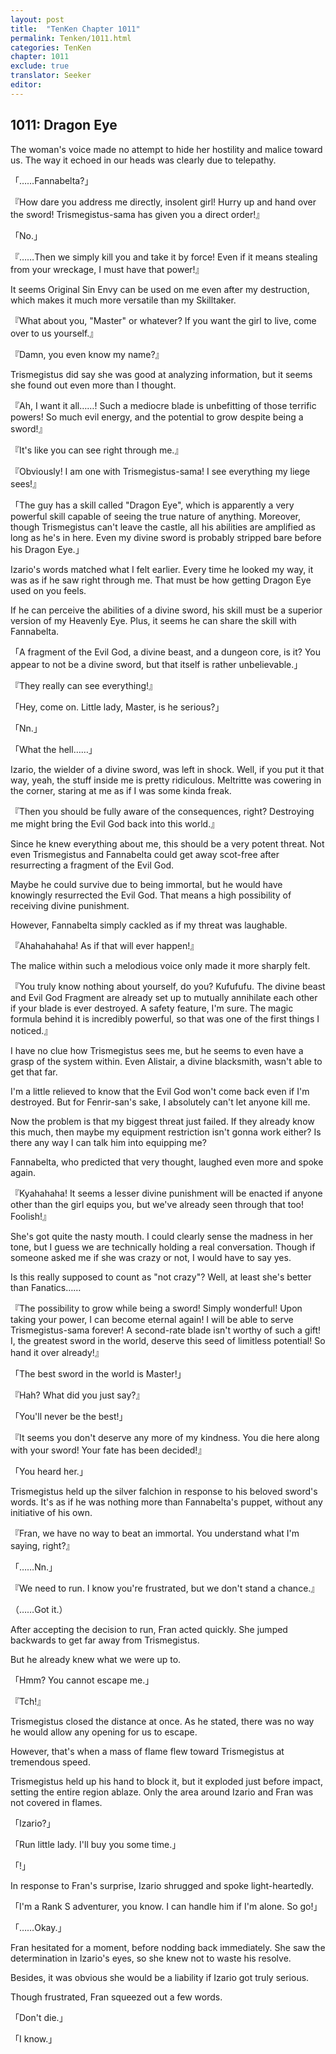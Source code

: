 ```yaml
---
layout: post
title:  "TenKen Chapter 1011"
permalink: Tenken/1011.html
categories: TenKen
chapter: 1011
exclude: true
translator: Seeker
editor: 
---
```

<h2>1011: Dragon Eye</h2>

 The woman's voice made no attempt to hide her hostility and malice toward us. The way it echoed in our heads was clearly due to telepathy.

「……Fannabelta?」

『How dare you address me directly, insolent girl! Hurry up and hand over the sword! Trismegistus-sama has given you a direct order!』

「No.」

『……Then we simply kill you and take it by force! Even if it means stealing from your wreckage, I must have that power!』

 It seems Original Sin Envy can be used on me even after my destruction, which makes it much more versatile than my Skilltaker.

『What about you, "Master" or whatever? If you want the girl to live, come over to us yourself.』

『Damn, you even know my name?』

 Trismegistus did say she was good at analyzing information, but it seems she found out even more than I thought.

『Ah, I want it all……! Such a mediocre blade is unbefitting of those terrific powers! So much evil energy, and the potential to grow despite being a sword!』

『It's like you can see right through me.』

『Obviously! I am one with Trismegistus-sama! I see everything my liege sees!』

「The guy has a skill called "Dragon Eye", which is apparently a very powerful skill capable of seeing the true nature of anything. Moreover, though Trismegistus can't leave the castle, all his abilities are amplified as long as he's in here. Even my divine sword is probably stripped bare before his Dragon Eye.」

 Izario's words matched what I felt earlier. Every time he looked my way, it was as if he saw right through me. That must be how getting Dragon Eye used on you feels.

 If he can perceive the abilities of a divine sword, his skill must be a superior version of my Heavenly Eye. Plus, it seems he can share the skill with Fannabelta.

「A fragment of the Evil God, a divine beast, and a dungeon core, is it? You appear to not be a divine sword, but that itself is rather unbelievable.」

『They really can see everything!』

「Hey, come on. Little lady, Master, is he serious?」

「Nn.」

「What the hell……」

 Izario, the wielder of a divine sword, was left in shock. Well, if you put it that way, yeah, the stuff inside me is pretty ridiculous. Meltritte was cowering in the corner, staring at me as if I was some kinda freak.

『Then you should be fully aware of the consequences, right? Destroying me might bring the Evil God back into this world.』

 Since he knew everything about me, this should be a very potent threat. Not even Trismegistus and Fannabelta could get away scot-free after resurrecting a fragment of the Evil God.

 Maybe he could survive due to being immortal, but he would have knowingly resurrected the Evil God. That means a high possibility of receiving divine punishment.

 However, Fannabelta simply cackled as if my threat was laughable.

『Ahahahahaha! As if that will ever happen!』

 The malice within such a melodious voice only made it more sharply felt.

『You truly know nothing about yourself, do you? Kufufufu. The divine beast and Evil God Fragment are already set up to mutually annihilate each other if your blade is ever destroyed. A safety feature, I'm sure. The magic formula behind it is incredibly powerful, so that was one of the first things I noticed.』

 I have no clue how Trismegistus sees me, but he seems to even have a grasp of the system within. Even Alistair, a divine blacksmith, wasn't able to get that far.

 I'm a little relieved to know that the Evil God won't come back even if I'm destroyed. But for Fenrir-san's sake, I absolutely can't let anyone kill me.

 Now the problem is that my biggest threat just failed. If they already know this much, then maybe my equipment restriction isn't gonna work either? Is there any way I can talk him into equipping me?

 Fannabelta, who predicted that very thought, laughed even more and spoke again.

『Kyahahaha! It seems a lesser divine punishment will be enacted if anyone other than the girl equips you, but we've already seen through that too! Foolish!』

 She's got quite the nasty mouth. I could clearly sense the madness in her tone, but I guess we are technically holding a real conversation. Though if someone asked me if she was crazy or not, I would have to say yes.

 Is this really supposed to count as "not crazy"? Well, at least she's better than Fanatics……

『The possibility to grow while being a sword! Simply wonderful! Upon taking your power, I can become eternal again! I will be able to serve Trismegistus-sama forever! A second-rate blade isn't worthy of such a gift! I, the greatest sword in the world, deserve this seed of limitless potential! So hand it over already!』

「The best sword in the world is Master!」

『Hah? What did you just say?』

「You'll never be the best!」

『It seems you don't deserve any more of my kindness. You die here along with your sword! Your fate has been decided!』

「You heard her.」

 Trismegistus held up the silver falchion in response to his beloved sword's words. It's as if he was nothing more than Fannabelta's puppet, without any initiative of his own.

『Fran, we have no way to beat an immortal. You understand what I'm saying, right?』

「……Nn.」

『We need to run. I know you're frustrated, but we don't stand a chance.』

（……Got it.）

 After accepting the decision to run, Fran acted quickly. She jumped backwards to get far away from Trismegistus.

 But he already knew what we were up to.

「Hmm? You cannot escape me.」

『Tch!』

 Trismegistus closed the distance at once. As he stated, there was no way he would allow any opening for us to escape.

 However, that's when a mass of flame flew toward Trismegistus at tremendous speed.

 Trismegistus held up his hand to block it, but it exploded just before impact, setting the entire region ablaze. Only the area around Izario and Fran was not covered in flames.

「Izario?」

「Run little lady. I'll buy you some time.」

「!」

 In response to Fran's surprise, Izario shrugged and spoke light-heartedly.

「I'm a Rank S adventurer, you know. I can handle him if I'm alone. So go!」

「……Okay.」

 Fran hesitated for a moment, before nodding back immediately. She saw the determination in Izario's eyes, so she knew not to waste his resolve.

 Besides, it was obvious she would be a liability if Izario got truly serious.

 Though frustrated, Fran squeezed out a few words.

「Don't die.」

「I know.」


